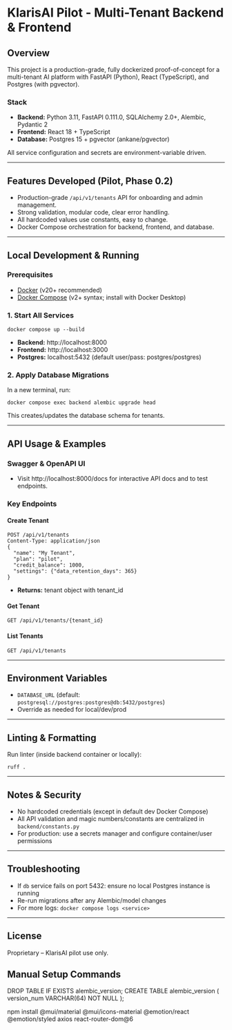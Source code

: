 # KlarisAI Pilot - Multi-Tenant Backend & Frontend

## Overview

This project is a production-grade, fully dockerized proof-of-concept for a multi-tenant AI platform with FastAPI (Python), React (TypeScript), and Postgres (with pgvector).

### Stack
- **Backend:** Python 3.11, FastAPI 0.111.0, SQLAlchemy 2.0+, Alembic, Pydantic 2
- **Frontend:** React 18 + TypeScript
- **Database:** Postgres 15 + pgvector (ankane/pgvector)

All service configuration and secrets are environment-variable driven.

---
## Features Developed (Pilot, Phase 0.2)
- Production-grade `/api/v1/tenants` API for onboarding and admin management.
- Strong validation, modular code, clear error handling.
- All hardcoded values use constants, easy to change.
- Docker Compose orchestration for backend, frontend, and database.

---
## Local Development & Running

### Prerequisites
- [Docker](https://www.docker.com/) (v20+ recommended)
- [Docker Compose](https://docs.docker.com/compose/) (v2+ syntax; install with Docker Desktop)

### 1. Start All Services
```
docker compose up --build
```
- **Backend:** http://localhost:8000
- **Frontend:** http://localhost:3000
- **Postgres:** localhost:5432 (default user/pass: postgres/postgres)

### 2. Apply Database Migrations
In a new terminal, run:
```
docker compose exec backend alembic upgrade head
```
This creates/updates the database schema for tenants.

---
## API Usage & Examples

### Swagger & OpenAPI UI
- Visit http://localhost:8000/docs for interactive API docs and to test endpoints.

### Key Endpoints

#### Create Tenant
```
POST /api/v1/tenants
Content-Type: application/json
{
  "name": "My Tenant",
  "plan": "pilot",
  "credit_balance": 1000,
  "settings": {"data_retention_days": 365}
}
```
- **Returns:** tenant object with tenant_id

#### Get Tenant
```
GET /api/v1/tenants/{tenant_id}
```

#### List Tenants
```
GET /api/v1/tenants
```

---
## Environment Variables
- `DATABASE_URL` (default: `postgresql://postgres:postgres@db:5432/postgres`)
- Override as needed for local/dev/prod

---
## Linting & Formatting
Run linter (inside backend container or locally):
```
ruff .
```

---
## Notes & Security
- No hardcoded credentials (except in default dev Docker Compose)
- All API validation and magic numbers/constants are centralized in `backend/constants.py`
- For production: use a secrets manager and configure container/user permissions

---
## Troubleshooting
- If `db` service fails on port 5432: ensure no local Postgres instance is running
- Re-run migrations after any Alembic/model changes
- For more logs: `docker compose logs <service>`

---
## License
Proprietary – KlarisAI pilot use only.

## Manual Setup Commands
DROP TABLE IF EXISTS alembic_version;
CREATE TABLE alembic_version (
    version_num VARCHAR(64) NOT NULL
);


npm install @mui/material @mui/icons-material @emotion/react @emotion/styled axios react-router-dom@6

